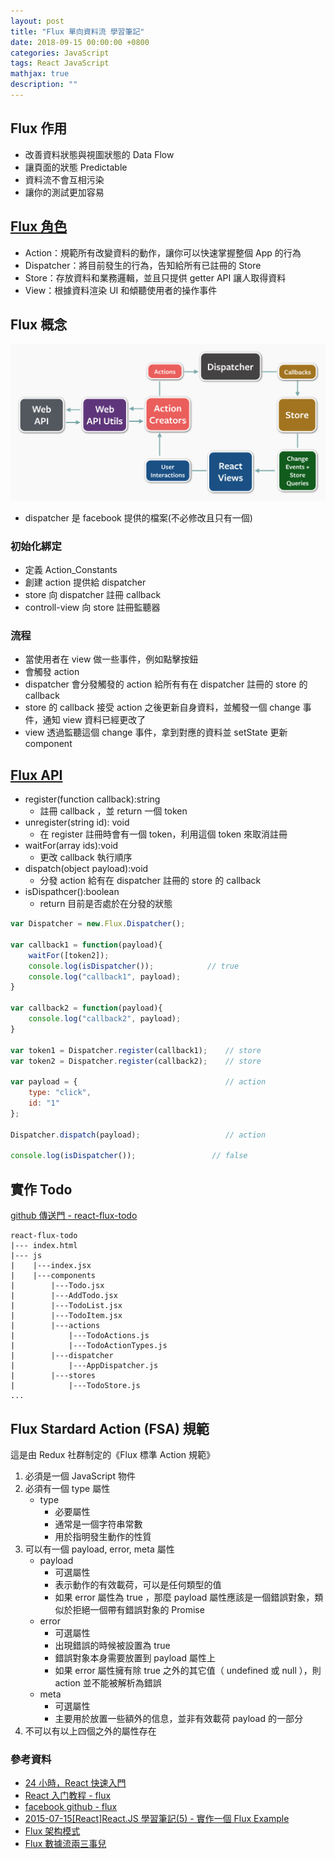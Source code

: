 ```yaml
---
layout: post
title: "Flux 單向資料流 學習筆記"
date: 2018-09-15 00:00:00 +0800
categories: JavaScript
tags: React JavaScript
mathjax: true
description: ""
---
```


## Flux 作用

- 改善資料狀態與視圖狀態的 Data Flow
- 讓頁面的狀態 Predictable
- 資料流不會互相污染
- 讓你的測試更加容易

## [Flux 角色](https://medium.com/4cats-io/%E6%B7%B1%E5%85%A5%E6%B7%BA%E5%87%BA-flux-44a48c320e11)

- Action：規範所有改變資料的動作，讓你可以快速掌握整個 App 的行為
- Dispatcher：將目前發生的行為，告知給所有已註冊的 Store
- Store：存放資料和業務邏輯，並且只提供 getter API 讓人取得資料
- View：根據資料渲染 UI 和傾聽使用者的操作事件

## Flux 概念

![](/assets/img/posts/3EHNHII.png)

- dispatcher 是 facebook 提供的檔案(不必修改且只有一個)

### 初始化綁定

- 定義 Action_Constants
- 創建 action 提供給 dispatcher
- store 向 dispatcher 註冊 callback
- controll-view 向 store 註冊監聽器

### 流程

- 當使用者在 view 做一些事件，例如點擊按鈕
- 會觸發 action
- dispatcher 會分發觸發的 action 給所有有在 dispatcher 註冊的 store 的 callback
- store 的 callback 接受 action 之後更新自身資料，並觸發一個 change 事件，通知 view 資料已經更改了
- view 透過監聽這個 change 事件，拿到對應的資料並 setState 更新 component

## [Flux API](https://facebook.github.io/flux/docs/dispatcher.html)

- register(function callback):string
  - 註冊 callback ，並 return 一個 token
- unregister(string id): void
  - 在 register 註冊時會有一個 token，利用這個 token 來取消註冊
- waitFor(array ids):void
  - 更改 callback 執行順序
- dispatch(object payload):void
  - 分發 action 給有在 dispatcher 註冊的 store 的 callback
- isDispathcer():boolean
  - return 目前是否處於在分發的狀態

```js
var Dispatcher = new.Flux.Dispatcher();

var callback1 = function(payload){
    waitFor([token2]);
    console.log(isDispatcher());            // true
    console.log("callback1", payload);
}

var callback2 = function(payload){
    console.log("callback2", payload);
}

var token1 = Dispatcher.register(callback1);    // store
var token2 = Dispatcher.register(callback2);    // store

var payload = {                                 // action
    type: "click",
    id: "1"
};

Dispatcher.dispatch(payload);                   // action

console.log(isDispatcher());                 // false
```

## 實作 Todo

[github 傳送門 - react-flux-todo](https://github.com/kim85326/react-flux-todo)

```
react-flux-todo
|--- index.html
|--- js
|    |---index.jsx
|    |---components
|        |---Todo.jsx
|        |---AddTodo.jsx
|        |---TodoList.jsx
|        |---TodoItem.jsx
|        |---actions
|            |---TodoActions.js
|            |---TodoActionTypes.js
|        |---dispatcher
|            |---AppDispatcher.js
|        |---stores
|            |---TodoStore.js
...
```

## Flux Stardard Action (FSA) 規範

這是由 Redux 社群制定的《Flux 標準 Action 規範》

1. 必須是一個 JavaScript 物件
2. 必須有一個 type 屬性
   - type
     - 必要屬性
     - 通常是一個字符串常數
     - 用於指明發生動作的性質
3. 可以有一個 payload, error, meta 屬性
   - payload
     - 可選屬性
     - 表示動作的有效載荷，可以是任何類型的值
     - 如果 error 屬性為 true ，那麼 payload 屬性應該是一個錯誤對象，類似於拒絕一個帶有錯誤對象的 Promise
   - error
     - 可選屬性
     - 出現錯誤的時候被設置為 true
     - 錯誤對象本身需要放置到 payload 屬性上
     - 如果 error 屬性擁有除 true 之外的其它值（ undefined 或 null ），則 action 並不能被解析為錯誤
   - meta
     - 可選屬性
     - 主要用於放置一些額外的信息，並非有效載荷 payload 的一部分
4. 不可以有以上四個之外的屬性存在

### 參考資料

- [24 小時，React 快速入門](https://github.com/shiningjason/react-quick-tutorial)
- [React 入门教程 - flux](https://hulufei.gitbooks.io/react-tutorial/content/flux.html)
- [facebook github - flux](https://github.com/facebook/flux)
- [2015-07-15[React]React.JS 學習筆記(5) - 實作一個 Flux Example](https://dotblogs.com.tw/lapland/2015/07/15/151862)
- [Flux 架构模式](https://www.jianshu.com/p/79f414053384)
- [Flux 數據流兩三事兒](https://hk.saowen.com/a/428211a3c539dbc9322e1bab09442025bed9a1e3499a9feb08a7cfeeaf5baee6)
